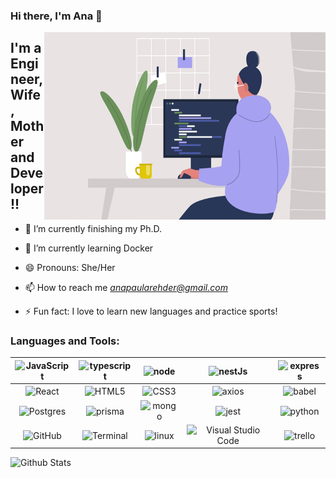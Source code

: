 
### Hi there, I'm Ana  👋

 <img align="right" alt="GIF" src="https://github.com/anarehder/anarehder/blob/main/gif_women.gif?raw=true" width="450" height="300" />


## I'm a Engineer, Wife, Mother and Developer!!
- 🔭 I’m currently finishing my Ph.D.
- 🌱 I’m currently learning Docker
- 😄 Pronouns: She/Her
- 📫 How to reach me *anapaularehder@gmail.com*

- ⚡ Fun fact: I love to learn new languages and practice sports!


### Languages and Tools:

|<img align="center" alt="JavaScript" heigth="30px"  src="https://img.shields.io/badge/JavaScript-323330?style=for-the-badge&logo=javascript&logoColor=F7DF1E" />|<img align="center" alt="typescript" heigth="30px"  src="https://img.shields.io/badge/TypeScript-007ACC?style=for-the-badge&logo=typescript&logoColor=white" />|<img align="center" alt="node" heigth="30px"  src="https://img.shields.io/badge/Node%20js-339933?style=for-the-badge&logo=nodedotjs&logoColor=white"/>|<img align="center" alt="nestJs" heigth="30px"  src="https://img.shields.io/badge/nestjs-E0234E?style=for-the-badge&logo=nestjs&logoColor=white" />|<img align="center" alt="express" heigth="30px"  src="https://img.shields.io/badge/Express%20js-000000?style=for-the-badge&logo=express&logoColor=white" />|
|:------:|:------:|:------:|:------:|:------:|
|<img align="center" alt="React" heigth="30px"  src="https://img.shields.io/badge/React-20232A?style=for-the-badge&logo=react&logoColor=61DAFB" />|<img align="center" alt="HTML5" heigth="30px"  src="https://img.shields.io/badge/HTML5-E34F26?style=for-the-badge&logo=html5&logoColor=white" />|<img align="center" alt="CSS3" heigth="30px"  src="https://img.shields.io/badge/CSS3-1572B6?style=for-the-badge&logo=css3&logoColor=white" />|<img align="center" alt="axios" heigth="30px"  src="https://img.shields.io/badge/axios-671ddf?&style=for-the-badge&logo=axios&logoColor=white" />|<img align="center" alt="babel" heigth="30px"  src="https://img.shields.io/badge/Babel-F9DC3E?style=for-the-badge&logo=babel&logoColor=white" />|
|<img align="center" alt="Postgres" heigth="30px" src="https://img.shields.io/badge/PostgreSQL-316192?style=for-the-badge&logo=postgresql&logoColor=white" />|<img align="center" alt="prisma" heigth="30px"  src="https://img.shields.io/badge/Prisma-3982CE?style=for-the-badge&logo=Prisma&logoColor=white" />|<img align="center" alt="mongo" heigth="30px"  src="https://img.shields.io/badge/MongoDB-4EA94B?style=for-the-badge&logo=mongodb&logoColor=white" />|<img align="center" alt="jest" heigth="30px"  src="https://img.shields.io/badge/Jest-C21325?style=for-the-badge&logo=jest&logoColor=white" />|<img align="center" alt="python" heigth="30px"  src="https://img.shields.io/badge/Python-FFD43B?style=for-the-badge&logo=python&logoColor=blue" />|
|<img align="center" alt="GitHub" heigth="30px"  src="https://img.shields.io/badge/GitHub-100000?style=for-the-badge&logo=github&logoColor=white" />|<img align="center" alt="Terminal" heigth="30px"  src="https://img.shields.io/badge/GNU%20Bash-4EAA25?style=for-the-badge&logo=GNU%20Bash&logoColor=white" />|<img align="center" alt="linux" heigth="30px"  src="https://img.shields.io/badge/Linux-FCC624?style=for-the-badge&logo=linux&logoColor=black" />|<img align="center" alt="Visual Studio Code" heigth="30px" margin="10px" src="https://img.shields.io/badge/Visual_Studio_Code-0078D4?style=for-the-badge&logo=visual%20studio%20code&logoColor=white" />|<img align="center" alt="trello" heigth="30px"  src="https://img.shields.io/badge/Trello-0052CC?style=for-the-badge&logo=trello&logoColor=white" />|

![Github Stats](https://github-readme-stats.vercel.app/api?username=anarehder&count_private=true&show_icons=true&include_all_commits=true&theme=tokyonight&border_radius=15)

